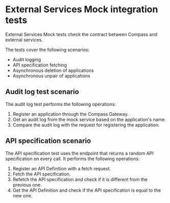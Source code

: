 #  External Services Mock integration tests

External Services Mock tests check the contract between Compass and external services. 

The tests cover the following scenarios:
- Audit logging
- API specification fetching
- Asynchronous deletion of applications
- Asynchronous unpair of applications

## Audit log test scenario

The audit log test performs the following operations:
1. Register an application through the Compass Gateway.
2. Get an audit log from the mock service based on the application's name
3. Compare the audit log with the request for registering the application.

## API specification scenario

The API specification test uses the endpoint that returns a random API specification on every call. It performs the following operations:
1. Register an API Definition with a fetch request.
2. Fetch the API specification.
3. Refetch the API specification and check if it is different from the previous one.
4. Get the API Definition and check if the API specification is equal to the new one.
